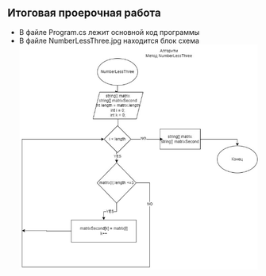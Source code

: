 ## Итоговая проерочная работа
* В файле Program.cs лежит основной код программы
* В файле NumberLessThree.jpg находится блок схема
![Image alt](https://github.com/olegarxo/stadyC-/blob/main/FinalWork/FinalTask/NumberLessThree.jpg)